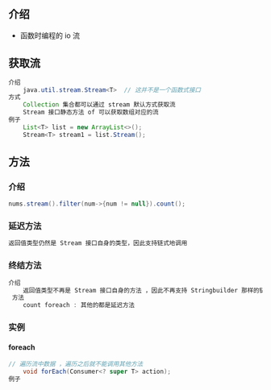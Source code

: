 ## 介绍

* 函数时编程的 io 流

## 获取流

```java
介绍
    java.util.stream.Stream<T>  // 这并不是一个函数式接口
方式
    Collection 集合都可以通过 stream 默认方式获取流
    Stream 接口静态方法 of 可以获取数组对应的流
例子
    List<T> list = new ArrayList<>();
    Stream<T> stream1 = list.Stream();
```



## 方法

### 介绍

```java
nums.stream().filter(num->{num != null}).count();
```

### 延迟方法

```java
返回值类型仍然是 Stream 接口自身的类型，因此支持链式地调用
```

### 终结方法

```java
介绍
	返回值类型不再是 Stream 接口自身的方法 ，因此不再支持 Stringbuilder 那样的链式掉员工
 方法
    count foreach : 其他的都是延迟方法
```



### 实例

#### foreach

```java
// 遍历流中数据 ，遍历之后就不能调用其他方法
	void forEach(Consumer<? super T> action);
例子
    
```



